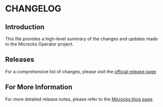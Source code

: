 # CHANGELOG

## Introduction

This file provides a high-level summary of the changes and updates made to the Microcks Operator project.

## Releases

For a comprehensive list of changes, please visit the [official release page](https://github.com/microcks/microcks-operator/releases) 

## For More Information

For more detailed release notes, please refer to the [Microcks blog page](https://microcks.io/blog/).
